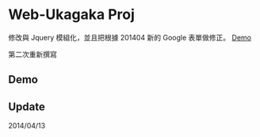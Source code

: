 # Web-Ukagaka Proj #

修改與 Jquery 模組化，並且把根據 201404 新的 Google 表單做修正。
[Demo](http://morris821028.github.io/2014/04/13/jquery-ukagaka/)

第二次重新撰寫

## Demo ##

## Update ##

2014/04/13